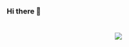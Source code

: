 ### Hi there 👋

<h1 align="center">
  <a href="https://git.io/typing-svg">
   <img src="https://readme-typing-svg.herokuapp.com/?font=Righteouus&size=35&center=true&vCenter=true&width=500&height=70&duration=4000&lines=Hello!+I'm+Magdalena+Huget!👋;Nice+that+you+visited+this+place.😊;Check+out+my+work.👩‍💻" />
  </a>
</h1>

<!--
**magdalenahuget/magdalenahuget** is a ✨ _special_ ✨ repository because its `README.md` (this file) appears on your GitHub profile.

Here are some ideas to get you started:

- 🔭 I’m currently working on ...
- 🌱 I’m currently learning ...
- 👯 I’m looking to collaborate on ...
- 🤔 I’m looking for help with ...
- 💬 Ask me about ...
- 📫 How to reach me: ...
- 😄 Pronouns: ...
- ⚡ Fun fact: ...
-->
